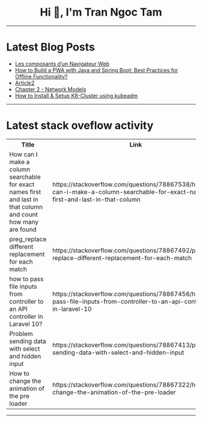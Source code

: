 <h1 align="center">Hi 👋, I'm Tran Ngoc Tam</h1>

---

# Latest Blog Posts 
<!-- BLOG-POST-LIST:START -->
- [Les composants d’un Navigateur Web](https://dev.to/tontz/les-composants-dun-navigateur-web-opg)
- [How to Build a PWA with Java and Spring Boot: Best Practices for Offline Functionality?](https://dev.to/livenathan/how-to-build-a-pwa-with-java-and-spring-boot-best-practices-for-offline-functionality-4l3k)
- [Article2](https://dev.to/theqwertypusher/article2-1kpd)
- [Chapter 2 - Network Models](https://dev.to/yusbuntu/chapter-2-network-models-41j7)
- [How to Install &amp; Setup K8-Cluster using kubeadm](https://dev.to/sweetestshuga/how-to-install-setup-k8-cluster-using-kubeadm-25p)
<!-- BLOG-POST-LIST:END -->

---

# Latest stack oveflow activity
<table>
  <tr><th>Title</th><th>Link</th></tr>
  <!-- STACKOVERFLOW:START --><tr><td>How can I make a column searchable for exact names first and last in that column and count how many are found</td><td>https://stackoverflow.com/questions/78867538/how-can-i-make-a-column-searchable-for-exact-names-first-and-last-in-that-column</td></tr><tr><td>preg_replace different replacement for each match</td><td>https://stackoverflow.com/questions/78867492/preg-replace-different-replacement-for-each-match</td></tr><tr><td>how to pass file inputs from controller to an API controller in Laravel 10?</td><td>https://stackoverflow.com/questions/78867456/how-to-pass-file-inputs-from-controller-to-an-api-controller-in-laravel-10</td></tr><tr><td>Problem sending data with select and hidden input</td><td>https://stackoverflow.com/questions/78867413/problem-sending-data-with-select-and-hidden-input</td></tr><tr><td>How to change the animation of the pre loader</td><td>https://stackoverflow.com/questions/78867322/how-to-change-the-animation-of-the-pre-loader</td></tr><!-- STACKOVERFLOW:END -->
</table>

---


